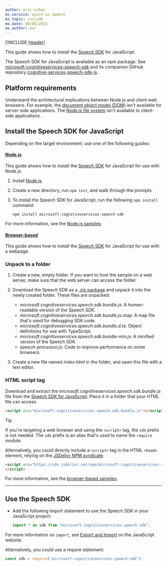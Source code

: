 ```yaml
---
author: eric-urban
ms.service: azure-ai-speech
ms.topic: include
ms.date: 09/05/2023
ms.author: eur
---
```


[!INCLUDE [Header](../../common/javascript.md)]

This guide shows how to install the [Speech SDK](~/articles/ai-services/speech-service/speech-sdk.md) for JavaScript.

The Speech SDK for JavaScript is available as an npm package. See [microsoft-cognitiveservices-speech-sdk](https://www.npmjs.com/package/microsoft-cognitiveservices-speech-sdk) and its companion GitHub repository [cognitive-services-speech-sdk-js](https://github.com/Microsoft/cognitive-services-speech-sdk-js).

## Platform requirements

Understand the architectural implications between Node.js and client web browsers. For example, the [document object model (DOM)](https://en.wikipedia.org/wiki/Document_Object_Model) isn't available for server-side applications. The [Node.js file system](https://nodejs.org/api/fs.html) isn't available to client-side applications.

## Install the Speech SDK for JavaScript

Depending on the target environment, use one of the following guides:

#### [Node.js](#tab/nodejs)

This guide shows how to install the [Speech SDK](~/articles/ai-services/speech-service/speech-sdk.md) for JavaScript for use with Node.js.

1. Install [Node.js](https://nodejs.org/).
1. Create a new directory, run `npm init`, and walk through the prompts.
1. To install the Speech SDK for JavaScript, run the following `npm install` command:

    ```console
    npm install microsoft-cognitiveservices-speech-sdk
    ```

For more information, see the [Node.js samples](https://github.com/Azure-Samples/cognitive-services-speech-sdk/tree/master/quickstart/javascript/node).

#### [Browser-based](#tab/browser)

This guide shows how to install the [Speech SDK](~/articles/ai-services/speech-service/speech-sdk.md) for JavaScript for use with a webpage.

### Unpack to a folder

1. Create a new, empty folder. If you want to host the sample on a web server, make sure that the web server can access the folder.

1. Download the Speech SDK as a [.zip package](https://aka.ms/csspeech/jsbrowserpackage) and unpack it into the newly created folder. These files are unpacked:

   - *microsoft.cognitiveservices.speech.sdk.bundle.js*: A human-readable version of the Speech SDK.
   - *microsoft.cognitiveservices.speech.sdk.bundle.js.map*: A map file that's used for debugging SDK code.
   - *microsoft.cognitiveservices.speech.sdk.bundle.d.ts*: Object definitions for use with TypeScript.
   - *microsoft.cognitiveservices.speech.sdk.bundle-min.js*: A minified version of the Speech SDK.
   - *speech-processor.js*: Code to improve performance on some browsers.

1. Create a new file named *index.html* in the folder, and open this file with a text editor.

### HTML script tag

Download and extract the *microsoft.cognitiveservices.speech.sdk.bundle.js* file from the [Speech SDK for JavaScript](https://aka.ms/csspeech/jsbrowserpackage). Place it in a folder that your HTML file can access.

```html
<script src="microsoft.cognitiveservices.speech.sdk.bundle.js"></script>;
```

> [!TIP]
> If you're targeting a web browser and using the `<script>` tag, the `sdk` prefix is not needed. The `sdk` prefix is an alias that's used to name the `require` module.

Alternatively, you could directly include a `<script>` tag in the HTML `<head>` element, relying on the [JSDelivr NPM syndicate](https://www.jsdelivr.com/package/npm/microsoft-cognitiveservices-speech-sdk).

```html
<script src="https://cdn.jsdelivr.net/npm/microsoft-cognitiveservices-speech-sdk@latest/distrib/browser/microsoft.cognitiveservices.speech.sdk.bundle-min.js">
</script>
```

For more information, see the [browser-based samples](https://github.com/Azure-Samples/cognitive-services-speech-sdk/tree/master/quickstart/javascript/browser).

---

## Use the Speech SDK

- Add the following import statement to use the Speech SDK in your JavaScript project:

  ```javascript
  import * as sdk from "microsoft-cognitiveservices-speech-sdk";
  ```

For more information on `import`, see [Export and Import](https://javascript.info/import-export) on the JavaScript website.

Alternatively, you could use a require statement:

```javascript
const sdk = require("microsoft-cognitiveservices-speech-sdk");
```
